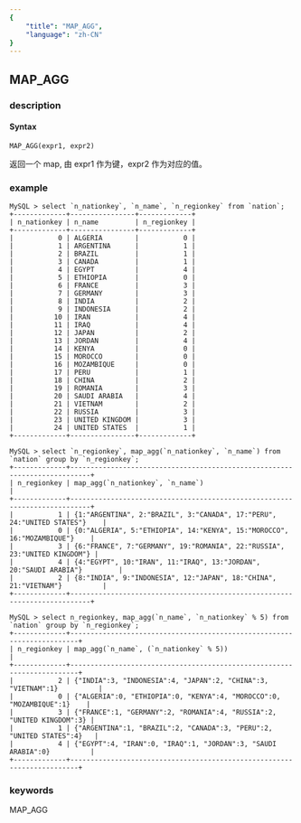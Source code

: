 ```yaml
---
{
    "title": "MAP_AGG",
    "language": "zh-CN"
}
---
```


<!-- 
Licensed to the Apache Software Foundation (ASF) under one
or more contributor license agreements.  See the NOTICE file
distributed with this work for additional information
regarding copyright ownership.  The ASF licenses this file
to you under the Apache License, Version 2.0 (the
"License"); you may not use this file except in compliance
with the License.  You may obtain a copy of the License at

  http://www.apache.org/licenses/LICENSE-2.0

Unless required by applicable law or agreed to in writing,
software distributed under the License is distributed on an
"AS IS" BASIS, WITHOUT WARRANTIES OR CONDITIONS OF ANY
KIND, either express or implied.  See the License for the
specific language governing permissions and limitations
under the License.
-->

## MAP_AGG
### description
#### Syntax

`MAP_AGG(expr1, expr2)`

返回一个 map, 由 expr1 作为键，expr2 作为对应的值。

### example
```
MySQL > select `n_nationkey`, `n_name`, `n_regionkey` from `nation`;
+-------------+----------------+-------------+
| n_nationkey | n_name         | n_regionkey |
+-------------+----------------+-------------+
|           0 | ALGERIA        |           0 |
|           1 | ARGENTINA      |           1 |
|           2 | BRAZIL         |           1 |
|           3 | CANADA         |           1 |
|           4 | EGYPT          |           4 |
|           5 | ETHIOPIA       |           0 |
|           6 | FRANCE         |           3 |
|           7 | GERMANY        |           3 |
|           8 | INDIA          |           2 |
|           9 | INDONESIA      |           2 |
|          10 | IRAN           |           4 |
|          11 | IRAQ           |           4 |
|          12 | JAPAN          |           2 |
|          13 | JORDAN         |           4 |
|          14 | KENYA          |           0 |
|          15 | MOROCCO        |           0 |
|          16 | MOZAMBIQUE     |           0 |
|          17 | PERU           |           1 |
|          18 | CHINA          |           2 |
|          19 | ROMANIA        |           3 |
|          20 | SAUDI ARABIA   |           4 |
|          21 | VIETNAM        |           2 |
|          22 | RUSSIA         |           3 |
|          23 | UNITED KINGDOM |           3 |
|          24 | UNITED STATES  |           1 |
+-------------+----------------+-------------+

MySQL > select `n_regionkey`, map_agg(`n_nationkey`, `n_name`) from `nation` group by `n_regionkey`;
+-------------+---------------------------------------------------------------------------+
| n_regionkey | map_agg(`n_nationkey`, `n_name`)                                          |
+-------------+---------------------------------------------------------------------------+
|           1 | {1:"ARGENTINA", 2:"BRAZIL", 3:"CANADA", 17:"PERU", 24:"UNITED STATES"}    |
|           0 | {0:"ALGERIA", 5:"ETHIOPIA", 14:"KENYA", 15:"MOROCCO", 16:"MOZAMBIQUE"}    |
|           3 | {6:"FRANCE", 7:"GERMANY", 19:"ROMANIA", 22:"RUSSIA", 23:"UNITED KINGDOM"} |
|           4 | {4:"EGYPT", 10:"IRAN", 11:"IRAQ", 13:"JORDAN", 20:"SAUDI ARABIA"}         |
|           2 | {8:"INDIA", 9:"INDONESIA", 12:"JAPAN", 18:"CHINA", 21:"VIETNAM"}          |
+-------------+---------------------------------------------------------------------------+

MySQL > select n_regionkey, map_agg(`n_name`, `n_nationkey` % 5) from `nation` group by `n_regionkey`;
+-------------+------------------------------------------------------------------------+
| n_regionkey | map_agg(`n_name`, (`n_nationkey` % 5))                                 |
+-------------+------------------------------------------------------------------------+
|           2 | {"INDIA":3, "INDONESIA":4, "JAPAN":2, "CHINA":3, "VIETNAM":1}          |
|           0 | {"ALGERIA":0, "ETHIOPIA":0, "KENYA":4, "MOROCCO":0, "MOZAMBIQUE":1}    |
|           3 | {"FRANCE":1, "GERMANY":2, "ROMANIA":4, "RUSSIA":2, "UNITED KINGDOM":3} |
|           1 | {"ARGENTINA":1, "BRAZIL":2, "CANADA":3, "PERU":2, "UNITED STATES":4}   |
|           4 | {"EGYPT":4, "IRAN":0, "IRAQ":1, "JORDAN":3, "SAUDI ARABIA":0}          |
+-------------+------------------------------------------------------------------------+
```
### keywords
MAP_AGG
